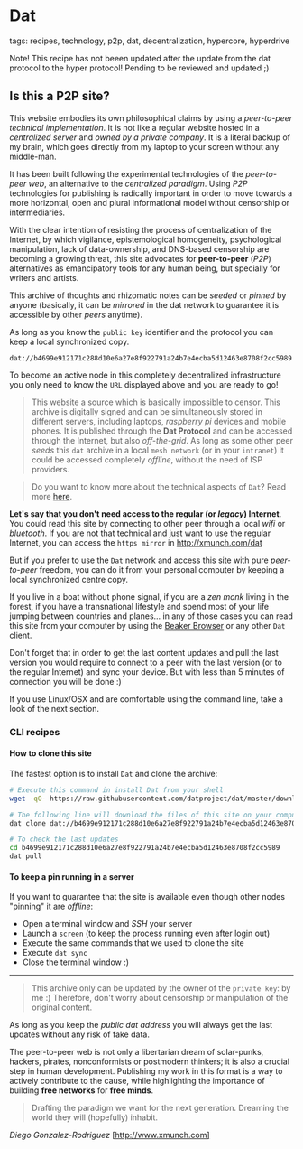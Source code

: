# Dat

tags: recipes, technology, p2p, dat, decentralization, hypercore, hyperdrive


Note! This recipe has not beeen updated after the update from the dat protocol to the hyper protocol! Pending to be reviewed and updated ;)


## Is this a P2P site?

This website embodies its own philosophical claims by using a *peer-to-peer technical implementation*. It is not like a regular website hosted in a *centralized server* and *owned by a private company*. It is a literal backup of my brain, which goes directly from my laptop to your screen without any middle-man.

It has been built following the experimental technologies of the *peer-to-peer web*, an alternative to the _centralized paradigm_. Using *P2P* technologies for publishing is radically important in order to move towards a more horizontal, open and plural informational model without censorship or intermediaries.

With the clear intention of resisting the process of centralization of the Internet, by which vigilance, epistemological homogeneity, psychological manipulation, lack of data-ownership, and DNS-based censorship are becoming a growing threat, this site advocates for **peer-to-peer** (_P2P_) alternatives as emancipatory tools for any human being, but specially for writers and artists.

This archive of thoughts and rhizomatic notes can be *seeded* or *pinned* by anyone (basically, it can be *mirrored* in the dat network to guarantee it is accessible by other *peers* anytime).

As long as you know the `public key` identifier and the protocol you can keep a local synchronized copy. 


```
dat://b4699e912171c288d10e6a27e8f922791a24b7e4ecba5d12463e8708f2cc5989
```

To become an active node in this completely decentralized infrastructure you only need to know the `URL` displayed above and you are ready to go!


> This website a source which is basically impossible to censor. This archive is digitally signed and can be simultaneously stored in different servers, including laptops, *raspberry pi* devices and mobile phones. It is published through the **Dat Protocol** and can be accessed through the Internet, but also *off-the-grid*. As long as some other peer *seeds* this `dat` archive in a local `mesh network` (or in your `intranet`) it could be accessed completely *offline*, without the need of ISP providers.

> Do you want to know more about the technical aspects of `Dat`? Read more [here](https://docs.datproject.org/docs/intro).

**Let's say that you don't need access to the regular (or *legacy*) Internet**. You could read this site by connecting to other peer through a local *wifi* or *bluetooth*. If you are not that technical and just want to use the regular Internet, you can access the `https mirror` in http://xmunch.com/dat

But if you prefer to use the `Dat` network and access this site with pure *peer-to-peer* freedom, you can do it from your personal computer by keeping a local synchronized centre copy.

If you live in a boat without phone signal, if you are a *zen monk* living in the forest, if you have a transnational lifestyle and spend most of your life jumping between countries and planes... in any of those cases you can read this site from your computer by using the [Beaker Browser](https://beakerbrowser.com/) or any other `Dat` client.


Don't forget that in order to get the last content updates and pull the last version you would require to connect to a peer with the last version (or to the regular Internet) and sync your device. But with less than 5 minutes of connection you will be done :)

If you use Linux/OSX and are comfortable using the command line, take a look of the next section.

### CLI recipes

#### How to clone this site

The fastest option is to install `Dat` and clone the archive:

```bash
# Execute this command in install Dat from your shell
wget -qO- https://raw.githubusercontent.com/datproject/dat/master/download.sh | bash

# The following line will download the files of this site on your computer and create a new folder named like its public key
dat clone dat://b4699e912171c288d10e6a27e8f922791a24b7e4ecba5d12463e8708f2cc5989

# To check the last updates
cd b4699e912171c288d10e6a27e8f922791a24b7e4ecba5d12463e8708f2cc5989
dat pull
```

#### To keep a pin running in a server

If you want to guarantee that the site is available even though other nodes "pinning" it are *offline*:

* Open a terminal window and *SSH* your server
* Launch a `screen` (to keep the process running even after login out)
* Execute the same commands that we used to clone the site
* Execute `dat sync`
* Close the terminal window :)


----

> This archive only can be updated by the owner of the `private key`: by me :)
> Therefore, don't worry about censorship or manipulation of the original content.

As long as you keep the *public dat address* you will always get the last updates without any risk of fake data.

The peer-to-peer web is not only a libertarian dream of solar-punks, hackers, pirates, nonconformists or postmodern thinkers; it is also a crucial step in human development. Publishing my work in this format is a way to actively contribute to the cause, while highlighting the importance of building **free networks** for **free minds**.

> Drafting the paradigm we want for the next generation. Dreaming the world they will (hopefully) inhabit.

*Diego Gonzalez-Rodriguez* [http://www.xmunch.com]
